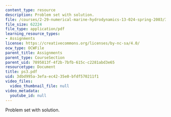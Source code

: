```yaml
---
content_type: resource
description: Problem set with solution.
file: /courses/2-29-numerical-marine-hydrodynamics-13-024-spring-2003/3dbd995a3efaec4235e0bfdf570211f1_ps3.pdf
file_size: 62224
file_type: application/pdf
learning_resource_types:
- Assignments
license: https://creativecommons.org/licenses/by-nc-sa/4.0/
ocw_type: OCWFile
parent_title: Assignments
parent_type: CourseSection
parent_uid: 7895813f-4f2b-7bfb-615c-c2281abd3e65
resourcetype: Document
title: ps3.pdf
uid: 3dbd995a-3efa-ec42-35e0-bfdf570211f1
video_files:
  video_thumbnail_file: null
video_metadata:
  youtube_id: null
---
```

Problem set with solution.